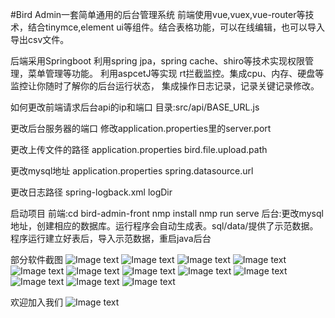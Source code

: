 #Bird Admin一套简单通用的后台管理系统
前端使用vue,vuex,vue-router等技术，结合tinymce,element ui等组件。结合表格功能，可以在线编辑，也可以导入导出csv文件。

后端采用Springboot
利用spring jpa，spring cache、shiro等技术实现权限管理，菜单管理等功能。
利用aspcetJ等实现 rt拦截监控。集成cpu、内存、硬盘等监控让你随时了解你的后台运行状态，
集成操作日志记录，记录关键记录修改。


如何更改前端请求后台api的ip和端口
目录:src/api/BASE_URL.js

更改后台服务器的端口
修改application.properties里的server.port

更改上传文件的路径
application.properties bird.file.upload.path

更改mysql地址
application.properties spring.datasource.url

更改日志路径
spring-logback.xml logDir

启动项目
前端:cd bird-admin-front 
nmp install
nmp run serve
后台:更改mysql地址，创建相应的数据库。运行程序会自动生成表。sql/data/提供了示范数据。
程序运行建立好表后，导入示范数据，重启java后台

部分软件截图
![Image text](https://smmall-api.oss-cn-beijing.aliyuncs.com/github/1.png)
![Image text](https://smmall-api.oss-cn-beijing.aliyuncs.com/github/2.png)
![Image text](https://smmall-api.oss-cn-beijing.aliyuncs.com/github/3.png)
![Image text](https://smmall-api.oss-cn-beijing.aliyuncs.com/github/4.png)
![Image text](https://smmall-api.oss-cn-beijing.aliyuncs.com/github/5.png)
![Image text](https://smmall-api.oss-cn-beijing.aliyuncs.com/github/6.png)
![Image text](https://smmall-api.oss-cn-beijing.aliyuncs.com/github/7.png)
![Image text](https://smmall-api.oss-cn-beijing.aliyuncs.com/github/8.png)
![Image text](https://smmall-api.oss-cn-beijing.aliyuncs.com/github/9.png)
![Image text](https://smmall-api.oss-cn-beijing.aliyuncs.com/github/10.png)
![Image text](https://smmall-api.oss-cn-beijing.aliyuncs.com/github/11.png)
![Image text](https://smmall-api.oss-cn-beijing.aliyuncs.com/github/12.png)

欢迎加入我们
![Image text](https://smmall-api.oss-cn-beijing.aliyuncs.com/github/13.jpg)
